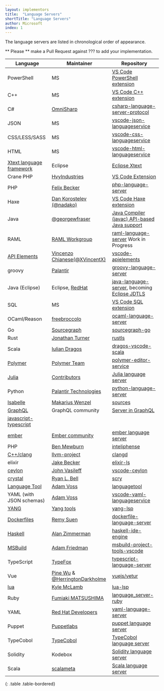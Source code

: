 ```yaml
---
layout: implementors
title:  "Language Servers"
shortTitle: "Language Servers"
author: Microsoft
index: 1
---
```


The language servers are listed in chronological order of appearance.

** Please ** make a Pull Request against ??? to add your implementation.

| Language | Maintainer | Repository |
|------|--------|----------|
| PowerShell | MS |  [VS Code PowerShell extension](https://marketplace.visualstudio.com/items?itemName=ms-vscode.PowerShell) |
| C++ | MS |  [VS Code C++ extension](https://marketplace.visualstudio.com/items?itemName=ms-vscode.cpptools) |
| C# | [OmniSharp](http://www.omnisharp.net/) | [csharp-language-server-protocol](https://github.com/OmniSharp/omnisharp-node-client) |
| JSON | MS | [vscode-json-languageservice](https://github.com/Microsoft/vscode-json-languageservice)|
| CSS/LESS/SASS | MS | [vscode-css-languageservice](https://github.com/Microsoft/vscode-css-languageservice)|
| HTML | MS | [vscode-html-languageservice](https://github.com/Microsoft/vscode-html-languageservice)|
| [Xtext language framework](https://www.eclipse.org/Xtext/) | Eclipse | [Eclipse Xtext](https://github.com/eclipse/xtext-core/blob/master/org.eclipse.xtext.ide/src/org/eclipse/xtext/ide/server/LanguageServerImpl.xtend)|
| Crane PHP| [HvyIndustries](https://github.com/HvyIndustries) | [VS Code Extension](https://marketplace.visualstudio.com/items?itemName=HvyIndustries.crane)|
| PHP | [Felix Becker](https://github.com/felixfbecker) | [php-language-server](https://github.com/felixfbecker/php-language-server)|
| Haxe | [Dan Korostelev (@nadako)](https://github.com/nadako) | [VS Code Haxe extension](https://github.com/vshaxe/haxe-languageserver)|
| Java | [@georgewfraser](https://github.com/georgewfraser) | [Java Compiler (javac) API-based Java support](https://github.com/georgewfraser/vscode-javac)|
| RAML | [RAML Workgroup](http://raml.org/about/workgroup) | [raml-language-server](https://github.com/raml-org/raml-language-server) Work in Progress |
| [API Elements](http://api-elements.readthedocs.io/en/latest/) | [Vincenzo Chianese(@XVincentX)](https://github.com/XVincentX) | [vscode-apielements](https://github.com/XVincentX/vscode-apielements) |
| groovy | [Palantir](https://github.com/palantir) | [groovy-language-server](https://github.com/palantir/groovy-language-server/)|
| Java (Eclipse)| Eclipse, [RedHat](http://developers.redhat.com/blog/2016/08/01/a-week-of-hacking-the-java-language-server/) | [java-language-server](https://github.com/gorkem/java-language-server), becoming [Eclipse JDTLS](https://projects.eclipse.org/projects/eclipse.jdt.jdtls)|
| SQL | MS | [VS Code SQL extension](https://github.com/Microsoft/vscode-mssql/tree/dev/src/languageservice ) |
|OCaml/Reason| [freebroccolo](https://github.com/freebroccolo) | [ocaml-language-server](https://github.com/freebroccolo/ocaml-language-server)|
|Go| [Sourcegraph](https://sourcegraph.com/) | [sourcegraph-go](https://github.com/sourcegraph/go-langserver)|
|Rust| [Jonathan Turner](https://github.com/jonathandturner) | [rustls](https://github.com/jonathandturner/rustls)|
|Scala| [Iulian Dragos](https://github.com/dragos) | [dragos-vscode-scala](https://github.com/dragos/dragos-vscode-scala)|
|[Polymer](https://www.polymer-project.org)| [Polymer Team](https://github.com/Polymer) | [polymer-editor-service](https://github.com/Polymer/polymer-editor-service)|
|[Julia](http://julialang.org/)| [Contributors](https://github.com/JuliaEditorSupport/LanguageServer.jl/graphs/contributors) | [Julia language server](https://github.com/JuliaEditorSupport/LanguageServer.jl)|
|Python| [Palantir Technologies](https://github.com/palantir) | [python-language-server](https://github.com/palantir/python-language-server)|
|[Isabelle](https://www.cl.cam.ac.uk/research/hvg/Isabelle/) | [Makarius Wenzel](https://github.com/makarius) | [sources](https://bitbucket.org/makarius/isabelle/src/09b872c58c32/src/Tools/VSCode)|
|[GraphQL](http://graphql.org/) | GraphQL community | [Server in GraphQL](https://github.com/graphql/graphql-language-service)|
[javascript-typescript](https://github.com/sourcegraph/javascript-typescript-langserver)|
|[ember](https://ember-cli.com/) | [Ember community](https://github.com/emberwatch) | [ember language server](https://github.com/emberwatch/ember-language-server)|
|PHP | [Ben Mewburn](https://github.com/bmewburn) | [inteliphense](https://github.com/bmewburn/intelephense)|
|[C++/clang](https://clang.llvm.org/extra/clangd.html)| [llvm-project](http://llvm.org/viewvc/llvm-project/) | [clangd](http://llvm.org/viewvc/llvm-project/clang-tools-extra/trunk/clangd/)|
|elixir| [Jake Becker](https://github.com/JakeBecker) | [elixir-ls](https://github.com/JakeBecker/elixir-ls)|
|[ceylon](https://ceylon-lang.org/)| [John Vasileff](https://github.com/jvasileff) | [vscode-ceylon](https://github.com/jvasileff/vscode-ceylon)|
|[crystal](https://crystal-lang.org/)| [Ryan L. Bell](https://github.com/kofno) | [scry](https://github.com/kofno/scry)|
|[Language Tool](https://languagetool.org/)| [Adam Voss](https://github.com/adamvoss) | [languagetool](https://github.com/adamvoss/languagetool-languageserver)|
|YAML (with JSON schemas)| [Adam Voss](https://github.com/adamvoss) | [vscode-yaml-languageservice](https://github.com/adamvoss/vscode-yaml-languageservice)|
|[YANG](https://tools.ietf.org/html/rfc7950)| [Yang tools](https://github.com/yang-tools) | [yang-lsp](https://github.com/yang-tools/yang-lsp)|
|[Dockerfiles](https://docs.docker.com/engine/reference/builder/)| [Remy Suen](https://github.com/rcjsuen) | [dockerfile-language-server](https://github.com/rcjsuen/dockerfile-language-server-nodejs)|
|[Haskell](https://docs.docker.com/engine/reference/builder/)| [Alan Zimmerman](https://github.com/alanz) | [haskell-ide-engine](https://github.com/haskell/haskell-ide-engine)|
|[MSBuild](https://github.com/Microsoft/msbuild)| [Adam Friedman](https://github.com/tintoy) | [msbuild-project-tools-vscode](https://github.com/tintoy/msbuild-project-tools-vscode)|
|TypeScript|[TypeFox](typefox.io)| [typescript-language-server](https://github.com/theia-ide/typescript-language-server)|
|Vue| [Pine Wu](https://github.com/octref) & [@HerringtonDarkholme](https://github.com/HerringtonDarkholme) | [vuejs/vetur](https://github.com/vuejs/vetur)
|[lua](http://www.lua.org/)| [Kyle McLamb](https://github.com/Alloyed) | [lua-lsp](https://github.com/Alloyed/lua-lsp)|
|Ruby| [Fumiaki MATSUSHIMA](https://github.com/mtsmfm) | [language_server-ruby](https://github.com/mtsmfm/language_server-ruby)|
|YAML| [Red Hat Developers](https://github.com/redhat-developer) | [yaml-language-server](https://github.com/redhat-developer/yaml-language-server)|
|Puppet| [Puppetlabs](https://github.com/jpogran) | [puppet language server](https://github.com/jpogran/puppet-vscode/tree/master/server)|
|TypeCobol| [TypeCobol](https://github.com/TypeCobolTeam) | [TypeCobol language server](https://github.com/TypeCobolTeam/TypeCobol/tree/master/TypeCobol.LanguageServer)|
|Solidity|Kodebox| [Solidity language server](https://github.com/CodeChain-io/solidity-language-server)|
|Scala|[scalameta](https://github.com/scalameta)| [Scala language server](https://github.com/scalameta/language-server)|
{: .table .table-bordered}
